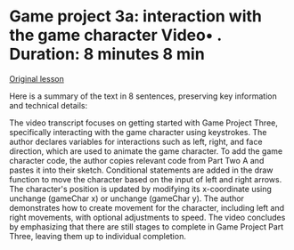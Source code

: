 # Game project 3a: interaction with the game character Video• . Duration: 8 minutes 8 min

[Original lesson](https://www.coursera.org/learn/uol-introduction-to-programming-1/lecture/SWLES/game-project-3a-interaction-with-the-game-character)

Here is a summary of the text in 8 sentences, preserving key information and technical details:

The video transcript focuses on getting started with Game Project Three, specifically interacting with the game character using keystrokes. The author declares variables for interactions such as left, right, and face direction, which are used to animate the game character. To add the game character code, the author copies relevant code from Part Two A and pastes it into their sketch. Conditional statements are added in the draw function to move the character based on the input of left and right arrows. The character's position is updated by modifying its x-coordinate using unchange (gameChar x) or unchange (gameChar y). The author demonstrates how to create movement for the character, including left and right movements, with optional adjustments to speed. The video concludes by emphasizing that there are still stages to complete in Game Project Part Three, leaving them up to individual completion.

